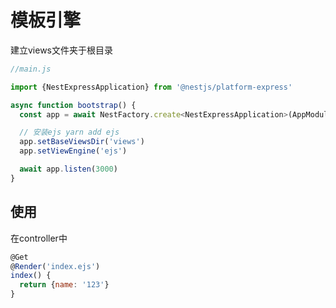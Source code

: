 # 模板引擎

建立views文件夹于根目录

```js
//main.js

import {NestExpressApplication} from '@nestjs/platform-express'

async function bootstrap() {
  const app = await NestFactory.create<NestExpressApplication>(AppModule)

  // 安装ejs yarn add ejs
  app.setBaseViewsDir('views')
  app.setViewEngine('ejs')

  await app.listen(3000)
}
```

## 使用

在controller中

```js
@Get
@Render('index.ejs')
index() {
  return {name: '123'}
}
```
